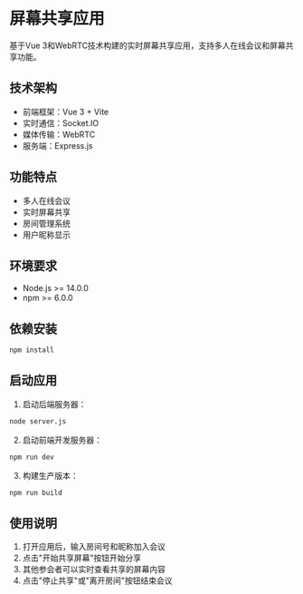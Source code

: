 # 屏幕共享应用

基于Vue 3和WebRTC技术构建的实时屏幕共享应用，支持多人在线会议和屏幕共享功能。

## 技术架构

- 前端框架：Vue 3 + Vite
- 实时通信：Socket.IO
- 媒体传输：WebRTC
- 服务端：Express.js

## 功能特点

- 多人在线会议
- 实时屏幕共享
- 房间管理系统
- 用户昵称显示

## 环境要求

- Node.js >= 14.0.0
- npm >= 6.0.0

## 依赖安装

```bash
npm install
```

## 启动应用

1. 启动后端服务器：

```bash
node server.js
```

2. 启动前端开发服务器：

```bash
npm run dev
```

3. 构建生产版本：

```bash
npm run build
```

## 使用说明

1. 打开应用后，输入房间号和昵称加入会议
2. 点击"开始共享屏幕"按钮开始分享
3. 其他参会者可以实时查看共享的屏幕内容
4. 点击"停止共享"或"离开房间"按钮结束会议
